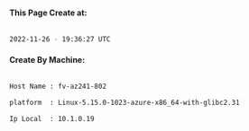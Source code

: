
   
#### This Page Create at:

```bash

2022-11-26 - 19:36:27 UTC

```

#### Create By Machine:

```bash

Host Name : fv-az241-802

platform  : Linux-5.15.0-1023-azure-x86_64-with-glibc2.31

Ip Local  : 10.1.0.19

```

